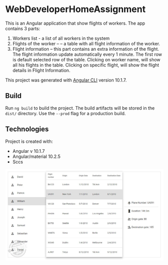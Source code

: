 # WebDeveloperHomeAssignment
This is an Angular application that show flights of workers.
The app contains 3 parts:
1. Workers list - a list of all workers in the system
2. Flights of the worker – – a table with all flight information of the worker.
3. Flight information – this part contains an extra information of the flight.
The flight information update automatically every 1 minute.
The first row is default selected row of the table.
Clicking on worker name, will show all his flights in the table.
Clicking on specific flight, will show the flight details in Flight Information.


This project was generated with [Angular CLI](https://github.com/angular/angular-cli) version 10.1.7.

## Build

Run `ng build` to build the project. The build artifacts will be stored in the `dist/` directory. Use the `--prod` flag for a production build.


## Technologies
Project is created with:
* Angular v 10.1.7
* Angular/material 10.2.5
* Sccs


![alt text](https://github.com/dvoradvoretz/questHomeAsignment/blob/master/src/app/homeAsignmentScreen.JPG)

	
